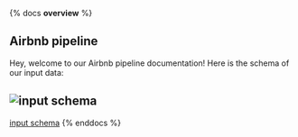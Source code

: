{% docs __overview__ %}
## Airbnb pipeline
Hey, welcome to our Airbnb pipeline documentation!
Here is the schema of our input data:
## ![input schema](https://dbtlearn.s3.us-east-2.amazonaws.com/input_schema.png)
[input schema](assets/input_schema.png)
{% enddocs %}
